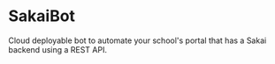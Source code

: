# SakaiBot
Cloud deployable bot to automate your school's portal that has a Sakai backend using a REST API.
